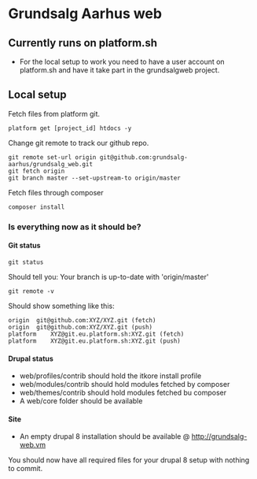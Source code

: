 # Grundsalg Aarhus web

## Currently runs on platform.sh
- For the local setup to work you need to have a user account on platform.sh and have it take part in the grundsalgweb project.

## Local setup

Fetch files from platform git.

    platform get [project_id] htdocs -y

Change git remote to track our github repo.

    git remote set-url origin git@github.com:grundsalg-aarhus/grundsalg_web.git
    git fetch origin
    git branch master --set-upstream-to origin/master

Fetch files through composer

    composer install

### Is everything now as it should be?

#### Git status

    git status

Should tell you: Your branch is up-to-date with 'origin/master'

    git remote -v

Should show something like this:

    origin	git@github.com:XYZ/XYZ.git (fetch)
    origin	git@github.com:XYZ/XYZ.git (push)
    platform	XYZ@git.eu.platform.sh:XYZ.git (fetch)
    platform	XYZ@git.eu.platform.sh:XYZ.git (push)

#### Drupal status
- web/profiles/contrib should hold the itkore install profile
- web/modules/contrib should hold modules fetched by composer
- web/themes/contrib should hold modules fetched bu composer
- A web/core folder should be available

#### Site
 - An empty drupal 8 installation should be available @ http://grundsalg-web.vm


You should now have all required files for your drupal 8 setup with nothing to commit.